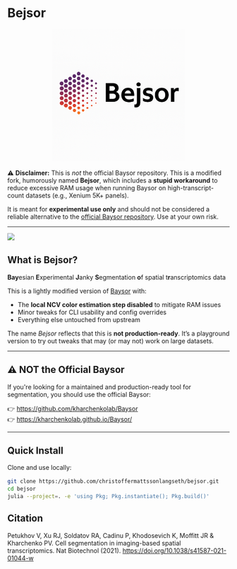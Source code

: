 # Bejsor
<p align="center">
  <img src="assets/bejsor.png" alt="Bejsor logo" width="300"/>
</p>


⚠️ **Disclaimer:** This is *not* the official Baysor repository. This is a modified fork, humorously named **Bejsor**, which includes a **stupid workaround** to reduce excessive RAM usage when running Baysor on high-transcript-count datasets (e.g., Xenium 5K+ panels).

It is meant for **experimental use only** and should not be considered a reliable alternative to the [official Baysor repository](https://github.com/kharchenkolab/Baysor). Use at your own risk.

---

[![](https://img.shields.io/badge/docs-dev-blue.svg)](https://kharchenkolab.github.io/Baysor/dev)

## What is Bejsor?

**Bay**esian **E**xperimental **J**anky **S**egmentation **o**f spatial t**r**anscriptomics data

This is a lightly modified version of [Baysor](https://github.com/kharchenkolab/Baysor) with:

- The **local NCV color estimation step disabled** to mitigate RAM issues
- Minor tweaks for CLI usability and config overrides
- Everything else untouched from upstream

The name *Bejsor* reflects that this is **not production-ready**. It’s a playground version to try out tweaks that may (or may not) work on large datasets.

---

## ⚠️ NOT the Official Baysor

If you're looking for a maintained and production-ready tool for segmentation, you should use the official Baysor:

👉 https://github.com/kharchenkolab/Baysor  
👉 https://kharchenkolab.github.io/Baysor/

---

## Quick Install

Clone and use locally:

```bash
git clone https://github.com/christoffermattssonlangseth/bejsor.git
cd bejsor
julia --project=. -e 'using Pkg; Pkg.instantiate(); Pkg.build()'

```

## Citation 
Petukhov V, Xu RJ, Soldatov RA, Cadinu P, Khodosevich K, Moffitt JR & Kharchenko PV.
Cell segmentation in imaging-based spatial transcriptomics.
Nat Biotechnol (2021). https://doi.org/10.1038/s41587-021-01044-w
